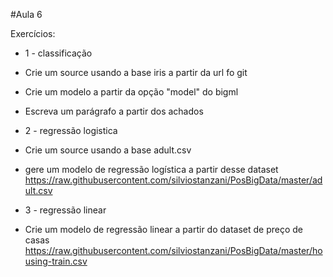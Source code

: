 #Aula 6

Exercícios:
* 1 - classificação
* Crie um source usando a base iris a partir da url fo git
* Crie um modelo a partir da opção "model" do bigml
* Escreva um parágrafo a partir dos achados

* 2 - regressão logistica
* Crie um source usando a base adult.csv
* gere um modelo de regressão logística a partir desse dataset
https://raw.githubusercontent.com/silviostanzani/PosBigData/master/adult.csv

* 3 - regressão linear
* Crie um modelo de regressão linear a partir do dataset de preço de casas 
https://raw.githubusercontent.com/silviostanzani/PosBigData/master/housing-train.csv
